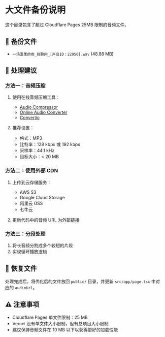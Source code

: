 # 大文件备份说明

这个目录包含了超过 Cloudflare Pages 25MB 限制的音频文件。

## 📁 备份文件

- `一场温柔的雨_耳聆网_[声音ID：22056].wav` (48.88 MB)

## 🔧 处理建议

### 方法一：音频压缩
1. 使用在线音频压缩工具：
   - [Audio Compressor](https://www.audiocompressor.com/)
   - [Online Audio Converter](https://online-audio-converter.com/)
   - [Convertio](https://convertio.co/wav-mp3/)

2. 推荐设置：
   - 格式：MP3
   - 比特率：128 kbps 或 192 kbps
   - 采样率：44.1 kHz
   - 目标大小：< 20 MB

### 方法二：使用外部 CDN
1. 上传到云存储服务：
   - AWS S3
   - Google Cloud Storage
   - 阿里云 OSS
   - 七牛云

2. 更新代码中的音频 URL 为外部链接

### 方法三：分段处理
1. 将长音频分割成多个较短的片段
2. 实现循环播放逻辑

## 🔄 恢复文件

处理完成后，将优化后的文件放回 `public/` 目录，并更新 `src/app/page.tsx` 中对应的 `audioUrl`。

## ⚠️ 注意事项

- Cloudflare Pages 单文件限制：25 MB
- Vercel 没有单文件大小限制，但有总项目大小限制
- 建议保持音频文件在 10 MB 以下以获得更好的加载性能
